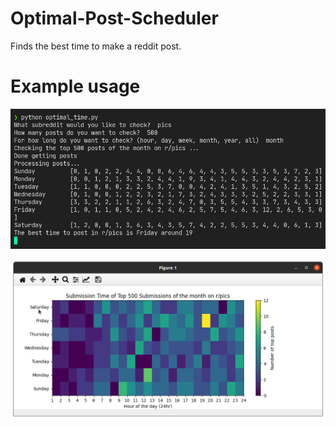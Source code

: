# Optimal-Post-Scheduler
Finds the best time to make a reddit post.

# Example usage

![terminal](https://github.com/prathimacode-hub/MLH-INIT-2022/blob/main/Create%20a%20Scheduler/Examples/terminal1.png)

![heatmap](./examples/heatmap.png)
